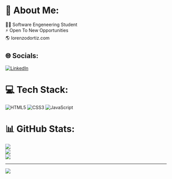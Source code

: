 # 💫 About Me:
👨‍💻 Software Engeneering Student<br>⚡ Open To New Opportunities<br>🌎 lorenzodortiz.com <br>


## 🌐 Socials:
[![LinkedIn](https://img.shields.io/badge/LinkedIn-%230077B5.svg?logo=linkedin&logoColor=white)](https://linkedin.com/in/lorenzodortiz) 

# 💻 Tech Stack:
![HTML5](https://img.shields.io/badge/html5-%23E34F26.svg?style=for-the-badge&logo=html5&logoColor=white) ![CSS3](https://img.shields.io/badge/css3-%231572B6.svg?style=for-the-badge&logo=css3&logoColor=white) ![JavaScript](https://img.shields.io/badge/javascript-%23323330.svg?style=for-the-badge&logo=javascript&logoColor=%23F7DF1E)
# 📊 GitHub Stats:
![](https://github-readme-stats.vercel.app/api?username=lorenzodortiz&theme=dark&hide_border=false&include_all_commits=false&count_private=false)<br/>
![](https://github-readme-streak-stats.herokuapp.com/?user=lorenzodortiz&theme=dark&hide_border=false)<br/>
![](https://github-readme-stats.vercel.app/api/top-langs/?username=lorenzodortiz&theme=dark&hide_border=false&include_all_commits=false&count_private=false&layout=compact)

---
[![](https://visitcount.itsvg.in/api?id=lorenzodortiz&icon=0&color=0)](https://visitcount.itsvg.in)

<!-- Proudly created with GPRM ( https://gprm.itsvg.in ) -->
